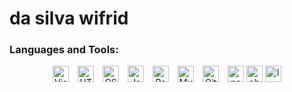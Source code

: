 <h1> da silva wifrid </h1>

### Languages and Tools:
<div align="center">


<img align="center" alt="Visual Studio Code" width="26px" src="https://cdn.jsdelivr.net/gh/devicons/devicon/icons/vscode/vscode-original.svg" style="padding-right:10px;" />

<img align="center" alt="HTML5" width="26px" src="https://cdn.jsdelivr.net/gh/devicons/devicon/icons/html5/html5-original.svg" style="padding-right:10px;" />

<img align="center" alt="CSS3" width="26px" src="https://cdn.jsdelivr.net/gh/devicons/devicon/icons/css3/css3-original.svg" style="padding-right:10px;" />

<img align="center" alt="JavaScript" width="26px" src="https://cdn.jsdelivr.net/gh/devicons/devicon/icons/javascript/javascript-original.svg" style="padding-right:10px;" />

<img align="center" alt="React" width="26px" src="https://cdn.jsdelivr.net/gh/devicons/devicon/icons/react/react-original.svg" style="padding-right:10px;" />

<img align="center" alt="MySQL" width="26px" src="https://cdn.jsdelivr.net/gh/devicons/devicon/icons/mysql/mysql-original.svg" style="padding-right:10px;" />

<img align="center" alt="Git" width="26px" src="https://cdn.jsdelivr.net/gh/devicons/devicon/icons/git/git-original.svg" style="padding-right:10px;" />


<img src="https://cdn.jsdelivr.net/gh/devicons/devicon/icons/nextjs/nextjs-original.svg" align="center"  alt="nextjs" width="26px"/>

<img src="https://cdn.jsdelivr.net/gh/devicons/devicon/icons/php/php-original.svg" align="center" alt="php" width="26px"/>
          

<img src="https://cdn.jsdelivr.net/gh/devicons/devicon/icons/laravel/laravel-plain-wordmark.svg" align="center" alt="laravel" width="26px" />
          
          
</div>          

